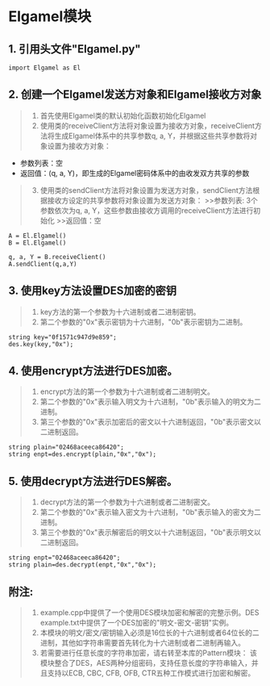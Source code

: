# Elgamel模块

   ## 1. 引用头文件"Elgamel.py"
    import Elgamel as El

   ## 2. 创建一个Elgamel发送方对象和Elgamel接收方对象
   > 1. 首先使用Elgamel类的默认初始化函数初始化Elgamel
   > 2. 使用类的receiveClient方法将对象设置为接收方对象，receiveClient方法将生成Elgamel体系中的共享参数q, a, Y，并根据这些共享参数将对象设置为接收方对象：
   + 参数列表：空
   + 返回值：(q, a, Y)，即生成的Elgamel密码体系中的由收发双方共享的参数
   > 3. 使用类的sendClient方法将对象设置为发送方对象，sendClient方法根据接收方设定的共享参数将对象设置为发送方对象：
        >>参数列表: 3个参数依次为q, a, Y，这些参数由接收方调用的receiveClient方法进行初始化
        >>返回值：空
    
    A = El.Elgamel()
    B = El.Elgamel()
    
    q, a, Y = B.receiveClient()
    A.sendClient(q,a,Y)
    

   ## 3. 使用key方法设置DES加密的密钥
   > 1. key方法的第一个参数为十六进制或者二进制密钥。
   > 2. 第二个参数的"0x"表示密钥为十六进制，"0b"表示密钥为二进制。
   
    string key="0f1571c947d9e859";   
    des.key(key,"0x");


   ## 4. 使用encrypt方法进行DES加密。
   > 1. encrypt方法的第一个参数为十六进制或者二进制明文。
   > 2. 第二个参数的"0x"表示输入明文为十六进制，"0b"表示输入的明文为二进制。
   > 3. 第三个参数的"0x"表示加密后的密文以十六进制返回，"0b"表示密文以二进制返回。
   
    string plain="02468aceeca86420";
    string enpt=des.encrypt(plain,"0x","0x");


   ## 5. 使用decrypt方法进行DES解密。
   > 1. decrypt方法的第一个参数为十六进制或者二进制密文。
   > 2. 第二个参数的"0x"表示输入密文为十六进制，"0b"表示输入的密文为二进制。
   > 3. 第三个参数的"0x"表示解密后的明文以十六进制返回，"0b"表示明文以二进制返回。
   
    string enpt="02468aceeca86420";
    string plain=des.decrypt(enpt,"0x","0x");


   ## 附注: 
   > 1. example.cpp中提供了一个使用DES模块加密和解密的完整示例。DES example.txt中提供了一个DES加密的"明文-密文-密钥"实例。
   > 2. 本模块的明文/密文/密钥输入必须是16位长的十六进制或者64位长的二进制，其他如字符串需要首先转化为十六进制或者二进制再输入。
   > 3. 若需要进行任意长度的字符串加密，请右转至本库的Pattern模块：
       该模块整合了DES，AES两种分组密码，支持任意长度的字符串输入，并且支持以ECB, CBC, CFB, OFB, CTR五种工作模式进行加密和解密。

